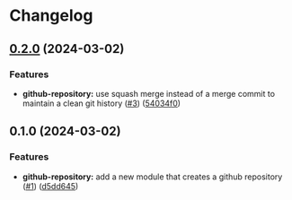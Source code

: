 # Changelog

## [0.2.0](https://github.com/mateusz-uminski/terraform-service-modules/compare/github-repository-v0.1.0...github-repository-v0.2.0) (2024-03-02)


### Features

* **github-repository:** use squash merge instead of a merge commit to maintain a clean git history ([#3](https://github.com/mateusz-uminski/terraform-service-modules/issues/3)) ([54034f0](https://github.com/mateusz-uminski/terraform-service-modules/commit/54034f06fc719c28ab0b8ec9fbec51c701d6240c))

## 0.1.0 (2024-03-02)


### Features

* **github-repository:** add a new module that creates a github repository ([#1](https://github.com/mateusz-uminski/terraform-service-modules/issues/1)) ([d5dd645](https://github.com/mateusz-uminski/terraform-service-modules/commit/d5dd645c2db5c553bbc6762f5f15d515841bf878))
